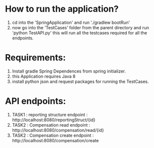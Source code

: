 

# How to run the application?
1.  cd into the 'SpringApplication' and run './gradlew bootRun'
2.  now go into the 'TestCases' folder from the parent directory and run 'python TestAPI.py' this will run all  the testcases required for all the endpoints. 

# Requirements:
1. Install gradle Spring Dependences from spring initializer.
2. this Application requires Java 8
3. install python json and request packages for running the TestCases.

# API endpoints:
1. TASK1 : reporting structure endpoint : http://localhost:8080/reportingStruct/{id}
2. TASK2 : Compensation read endpoint : http://localhost:8080/compensation/read/{id}
3. TASK2 : Compensation create endpoint : http://localhost:8080/compensation/create
